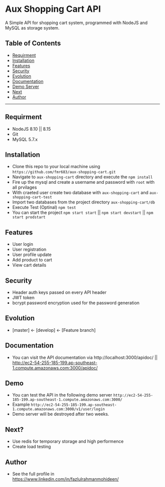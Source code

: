 # Aux Shopping Cart API

A Simple API for shopping cart system, programmed with NodeJS and MySQL as storage system.

## Table of Contents 

- [Requirment](#requirment)
- [Installation](#installation)
- [Features](#features)
- [Security](#security)
- [Evolution](#evolution)
- [Documentation](#documentation)
- [Demo Server](#demo)
- [Next](#next)
- [Author](#author)

---
## Requirment

- NodeJS 8.10 || 8.15
- Git
- MySQL 5.7.x

## Installation

- Clone this repo to your local machine using `https://github.com/fmr683/aux-shopping-cart.git`
- Navigate to `aux-shopping-cart` directory and execute the `npm install`
- Fire up the mysql and create a username and password with `root` with all prvilages
- With craeted user create two database with `aux-shopping-cart` and `aux-shopping-cart-test`
- Import two databases from the project directory `aux-shopping-cart/db` 
- Execute Test (Optinal) `npm test`
- You can start the project `npm start start` || `npm start devstart` || `npm start prodstart`

## Features

- User login
- User registration
- User profile update
- Add product to cart
- View cart details

## Security

- Header auth keys passed on every API header
- JWT token 
- bcrypt password encryption used for the password generation

## Evolution
- [master] <- [develop] <- [Feature branch]

## Documentation
- You can visit the API documentation via http://localhost:3000/apidoc/ || http://ec2-54-255-185-199.ap-southeast-1.compute.amazonaws.com:3000/apidoc/

## Demo
- You can test the API in the following demo server `http://ec2-54-255-185-199.ap-southeast-1.compute.amazonaws.com:3000/`
- Example `http://ec2-54-255-185-199.ap-southeast-1.compute.amazonaws.com:3000/v1/user/login`
- Demo server will be destroyed after two weeks.

## Next?
- Use redis for temporary storage and high performence
- Create load testing

## Author
- See the full profile in https://www.linkedin.com/in/fazlulrahmanmohideen/
